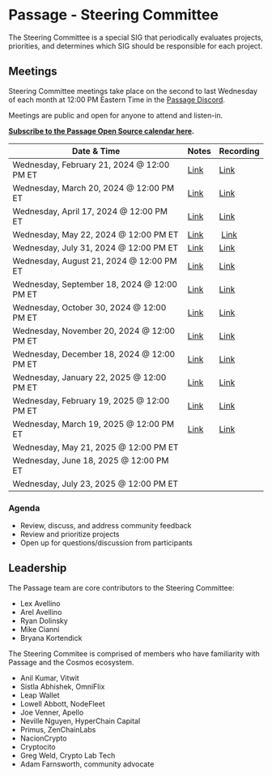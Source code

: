 # Passage - Steering Committee

The Steering Committee is a special SIG that periodically evaluates projects, priorities, and determines which SIG should be responsible for each project. 

## Meetings

Steering Committee meetings take place on the second to last Wednesday of each month at 12:00 PM Eastern Time in the [Passage Discord](https://discord.gg/passage).

Meetings are public and open for anyone to attend and listen-in.

**[Subscribe to the Passage Open Source calendar here](https://calendar.google.com/calendar/embed?src=c_b961a70093e49e6249ab910dd853f7450dbdcca7bf587b6f358e0d6674cddc4d%40group.calendar.google.com&ctz=America%2FChicago).**


| Date & Time | Notes | Recording
| --- | --- | --- |
| Wednesday, February 21, 2024 @ 12:00 PM ET | [Link](meetings/001-2024-02-21.md) | [Link](https://youtu.be/RtPN8W5meyA?si=Xu_jMCcebrALLQle)
| Wednesday, March 20, 2024 @ 12:00 PM ET | [Link](meetings/002-2024-03-20.md) | [Link](https://youtu.be/gPgacm4hd0U)
| Wednesday, April 17, 2024 @ 12:00 PM ET | [Link](meetings/003-2024-04-17.md) | [Link](https://youtu.be/H8F4xgQzuJ8)
| Wednesday, May 22, 2024 @ 12:00 PM ET | [Link](meetings/004-2024-05-22.md) | [Link](https://youtu.be/49V7qIUAT6k)
| Wednesday, July 31, 2024 @ 12:00 PM ET | [Link](meetings/005-2024-07-31.md) | [Link](https://youtu.be/5RWyHYz94to?si=7jbQ9FXylvPQ946z)
| Wednesday, August 21, 2024 @ 12:00 PM ET | [Link](meetings/006-2024-08-21.md)  | [Link](https://youtu.be/h9rX2L1f9lE)
| Wednesday, September 18, 2024 @ 12:00 PM ET | [Link](meetings/007-2024-09-18.md) | [Link](https://youtu.be/0HUJ4VEOovI?si=2znENEsj031vzLfI)
| Wednesday, October 30, 2024 @ 12:00 PM ET | [Link](meetings/008-2024-10-30.md) | [Link](https://youtu.be/KlzCZg1S7zM)
| Wednesday, November 20, 2024 @ 12:00 PM ET | [Link](meetings/009-2024-11-20.md) | [Link](https://youtu.be/mfP19CVLqCw)
| Wednesday, December 18, 2024 @ 12:00 PM ET | [Link](meetings/010-2024-12-18.md) | [Link](https://youtu.be/RHSwJRilNZ8?feature=shared)
| Wednesday, January 22, 2025 @ 12:00 PM ET | [Link](meetings/011-2025-01-22.md) | [Link](https://youtu.be/8XKmKdGpJzo)
| Wednesday, February 19, 2025 @ 12:00 PM ET | [Link](meetings/012-2025-02-19.md) | [Link](https://youtu.be/sGTFt81iD58)
| Wednesday, March 19, 2025 @ 12:00 PM ET | [Link](meetings/013-2025-03-19.md) | [Link](https://youtu.be/FT0xHVDfIpY)
| Wednesday, May 21, 2025 @ 12:00 PM ET |  | 
| Wednesday, June 18, 2025 @ 12:00 PM ET |  | 
| Wednesday, July 23, 2025 @ 12:00 PM ET |  | 

### Agenda

- Review, discuss, and address community feedback
- Review and prioritize projects
- Open up for questions/discussion from participants

## Leadership

The Passage team are core contributors to the Steering Committee:

- Lex Avellino
- Arel Avellino
- Ryan Dolinsky
- Mike Cianni
- Bryana Kortendick

The Steering Commitee is comprised of members who have familiarity with Passage and the Cosmos ecosystem.

- Anil Kumar, Vitwit
- Sistla Abhishek, OmniFlix
- Leap Wallet
- Lowell Abbott, NodeFleet
- Joe Venner, Apello
- Neville Nguyen, HyperChain Capital
- Primus, ZenChainLabs
- NacionCrypto
- Cryptocito
- Greg Weld, Crypto Lab Tech
- Adam Farnsworth, community advocate
